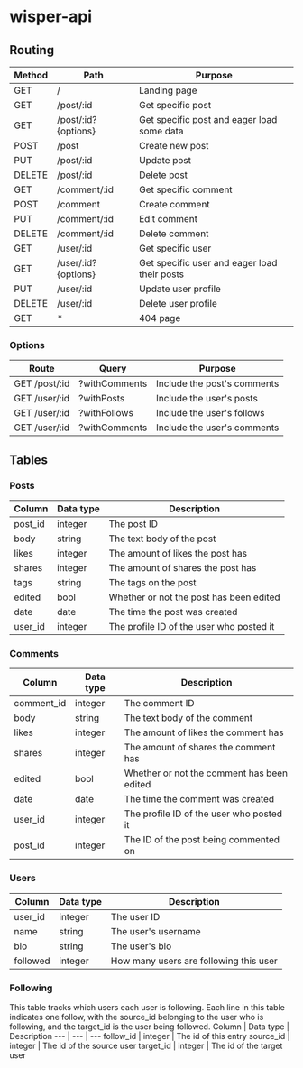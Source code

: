 # wisper-api

## Routing
Method	| Path					| Purpose
---		| --- 					| ---
GET 	| /						| Landing page
GET		| /post/:id				| Get specific post
GET		| /post/:id?{options}	| Get specific post and eager load some data
POST	| /post					| Create new post
PUT		| /post/:id				| Update post
DELETE	| /post/:id				| Delete post
GET		| /comment/:id			| Get specific comment
POST	| /comment 				| Create comment
PUT		| /comment/:id			| Edit comment
DELETE	| /comment/:id			| Delete comment
GET		| /user/:id				| Get specific user
GET		| /user/:id?{options}	| Get specific user and eager load their posts
PUT		| /user/:id				| Update user profile
DELETE	| /user/:id				| Delete user profile
GET		| *						| 404 page

### Options
Route			| Query			| Purpose
---				| --- 			| ---
GET /post/:id	| ?withComments	| Include the post's comments
GET /user/:id	| ?withPosts	| Include the user's posts
GET /user/:id	| ?withFollows	| Include the user's follows
GET /user/:id	| ?withComments	| Include the user's comments

## Tables
### Posts
Column	| Data type	| Description
---		| ---		| ---
post_id	| integer	| The post ID
body	| string	| The text body of the post
likes	| integer	| The amount of likes the post has
shares	| integer	| The amount of shares the post has
tags	| string	| The tags on the post
edited	| bool		| Whether or not the post has been edited
date	| date		| The time the post was created
user_id	| integer	| The profile ID of the user who posted it

### Comments
Column		| Data type	| Description
---			| ---		| ---
comment_id	| integer	| The comment ID
body		| string	| The text body of the comment
likes		| integer	| The amount of likes the comment has
shares		| integer	| The amount of shares the comment has
edited		| bool		| Whether or not the comment has been edited
date		| date		| The time the comment was created
user_id		| integer	| The profile ID of the user who posted it
post_id		| integer	| The ID of the post being commented on

### Users
Column		| Data type		| Description
---			| ---			| ---
user_id		| integer		| The user ID
name		| string		| The user's username
bio			| string		| The user's bio
followed	| integer		| How many users are following this user

### Following
This table tracks which users each user is following. Each line in this table indicates one follow, with the source_id belonging to the user who is following, and the target_id is the user being followed.
Column		| Data type		| Description
---			| ---			| ---
follow_id	| integer		| The id of this entry
source_id	| integer		| The id of the source user
target_id	| integer		| The id of the target user